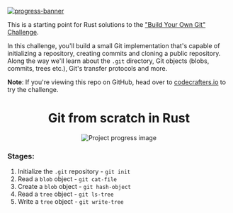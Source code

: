 [![progress-banner](https://backend.codecrafters.io/progress/git/9cf7daf5-5dff-48b4-9ebc-8926e782689b)](https://app.codecrafters.io/users/codecrafters-bot?r=2qF)

This is a starting point for Rust solutions to the
["Build Your Own Git" Challenge](https://codecrafters.io/challenges/git).

In this challenge, you'll build a small Git implementation that's capable of
initializing a repository, creating commits and cloning a public repository.
Along the way we'll learn about the `.git` directory, Git objects (blobs,
commits, trees etc.), Git's transfer protocols and more.

**Note**: If you're viewing this repo on GitHub, head over to
[codecrafters.io](https://codecrafters.io) to try the challenge.



<h1 align="center">Git from scratch in Rust</h1>

<div align="center">
    <img src="/rust-image-3.png" alt="Project progress image">
</div>

### Stages:
1. Initialize the `.git` repository - `git init`
2. Read a `blob` object - `git cat-file`
3. Create a `blob` object - `git hash-object`
4. Read a `tree` object - `git ls-tree`
5. Write a `tree` object - `git write-tree`